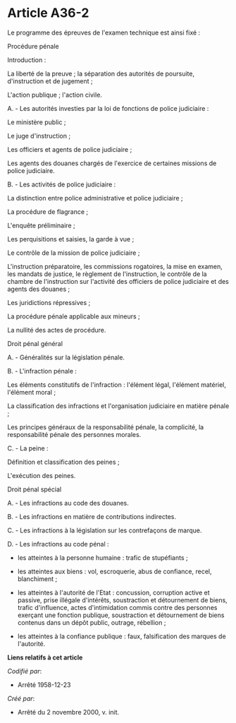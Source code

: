 # Article A36-2

Le programme des épreuves de l'examen technique est ainsi fixé :

Procédure pénale

Introduction :

La liberté de la preuve ; la séparation des autorités de poursuite, d'instruction et de jugement ;

L'action publique ; l'action civile.

A. - Les autorités investies par la loi de fonctions de police judiciaire :

Le ministère public ;

Le juge d'instruction ;

Les officiers et agents de police judiciaire ;

Les agents des douanes chargés de l'exercice de certaines missions de police judiciaire.

B. - Les activités de police judiciaire :

La distinction entre police administrative et police judiciaire ;

La procédure de flagrance ;

L'enquête préliminaire ;

Les perquisitions et saisies, la garde à vue ;

Le contrôle de la mission de police judiciaire ;

L'instruction préparatoire, les commissions rogatoires, la mise en examen, les mandats de justice, le règlement de
l'instruction, le contrôle de la chambre de l'instruction sur l'activité des officiers de police judiciaire et des agents des
douanes ;

Les juridictions répressives ;

La procédure pénale applicable aux mineurs ;

La nullité des actes de procédure.

Droit pénal général

A. - Généralités sur la législation pénale.

B. - L'infraction pénale :

Les éléments constitutifs de l'infraction : l'élément légal, l'élément matériel, l'élément moral ;

La classification des infractions et l'organisation judiciaire en matière pénale ;

Les principes généraux de la responsabilité pénale, la complicité, la responsabilité pénale des personnes morales.

C. - La peine :

Définition et classification des peines ;

L'exécution des peines.

Droit pénal spécial

A. - Les infractions au code des douanes.

B. - Les infractions en matière de contributions indirectes.

C. - Les infractions à la législation sur les contrefaçons de marque.

D. - Les infractions au code pénal :

- les atteintes à la personne humaine : trafic de stupéfiants ;

- les atteintes aux biens : vol, escroquerie, abus de confiance, recel, blanchiment ;

- les atteintes à l'autorité de l'Etat : concussion, corruption active et passive, prise illégale d'intérêts, soustraction et
détournement de biens, trafic d'influence, actes d'intimidation commis contre des personnes exerçant une fonction publique,
soustraction et détournement de biens contenus dans un dépôt public, outrage, rébellion ;

- les atteintes à la confiance publique : faux, falsification des marques de l'autorité.

**Liens relatifs à cet article**

_Codifié par_:

  - Arrêté 1958-12-23

_Créé par_:

  - Arrêté du 2 novembre 2000, v. init.
